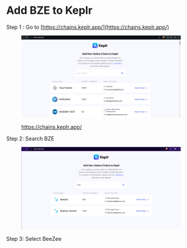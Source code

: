 # Add BZE to Keplr

Step 1 : Go to [https://chains.keplr.app/](https://chains.keplr.app/)

<figure><img src="../../.gitbook/assets/image (37).png" alt=""><figcaption><p><a href="https://chains.keplr.app/">https://chains.keplr.app/</a></p></figcaption></figure>

Step 2: Search BZE

<figure><img src="../../.gitbook/assets/image (38).png" alt=""><figcaption></figcaption></figure>

Step 3: Select BeeZee&#x20;
